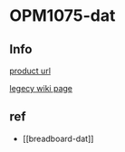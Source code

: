 
# OPM1075-dat

## Info 
 
[product url](http://electrodragon.com/product/power-supply-module-breadboard-friendly-53-3v-r2/)

[legecy wiki page](https://www.electrodragon.com/w/Breadboard-Friendly_Power_Supply_Module_5V/3.3V)

## ref 

- [[breadboard-dat]]